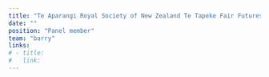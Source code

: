 ```yaml
---
title: "Te Aparangi Royal Society of New Zealand Te Tapeke Fair Futures"
date: ""
position: "Panel member"
team: "barry"
links:
# - title:
#   link:
---
```

